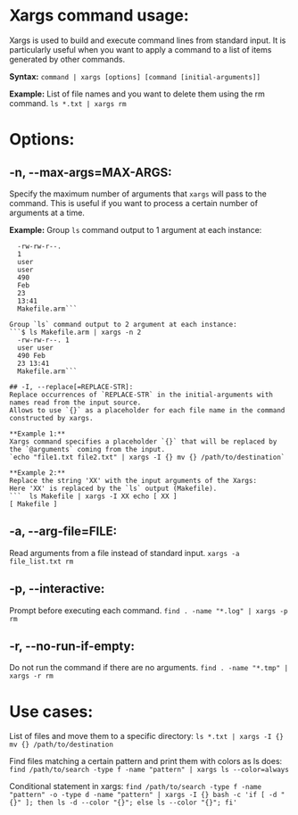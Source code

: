 # Xargs command usage:

Xargs is used to build and execute command lines from standard input.
It is particularly useful when you want to apply a command to a list of items generated by other commands.

**Syntax:**
  `command | xargs [options] [command [initial-arguments]]`

**Example:**
List of file names and you want to delete them using the rm command.
  `ls *.txt | xargs rm`

# Options:
## -n, --max-args=MAX-ARGS:
Specify the maximum number of arguments that `xargs` will pass to the command.
This is useful if you want to process a certain number of arguments at a time.

**Example:**
Group `ls` command output to 1 argument at each instance:
  ```$ ls Makefile.arm | xargs -n 1
    -rw-rw-r--.
    1
    user
    user
    490
    Feb
    23
    13:41
    Makefile.arm```

Group `ls` command output to 2 argument at each instance:
  ```$ ls Makefile.arm | xargs -n 2
    -rw-rw-r--. 1
    user user
    490 Feb
    23 13:41
    Makefile.arm```

## -I, --replace[=REPLACE-STR]:
Replace occurrences of `REPLACE-STR` in the initial-arguments with names read from the input source.
Allows to use `{}` as a placeholder for each file name in the command constructed by xargs.

**Example 1:**
Xargs command specifies a placeholder `{}` that will be replaced by the `@arguments` coming from the input.
  `echo "file1.txt file2.txt" | xargs -I {} mv {} /path/to/destination`

**Example 2:**
Replace the string 'XX' with the input arguments of the Xargs:
Here 'XX' is replaced by the `ls` output (Makefile).
```  ls Makefile | xargs -I XX echo [ XX ]
  [ Makefile ]
```
## -a, --arg-file=FILE:
Read arguments from a file instead of standard input.
  `xargs -a file_list.txt rm`

## -p, --interactive:
Prompt before executing each command.
  `find . -name "*.log" | xargs -p rm`

## -r, --no-run-if-empty:
Do not run the command if there are no arguments.
  `find . -name "*.tmp" | xargs -r rm`

# Use cases:
List of files and move them to a specific directory:
  `ls *.txt | xargs -I {} mv {} /path/to/destination`

Find files matching a certain pattern and print them with colors as ls does:
  `find /path/to/search -type f -name "pattern" | xargs ls --color=always`

Conditional statement in xargs:
  `find /path/to/search -type f -name "pattern" -o -type d -name "pattern" | xargs -I {} bash -c 'if [ -d "{}" ]; then ls -d --color "{}"; else ls --color "{}"; fi'`
